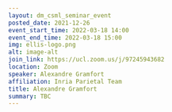 ```yaml
---
layout: dm_csml_seminar_event
posted_date: 2021-12-26
event_start_time: 2022-03-18 14:00
event_end_time: 2022-03-18 15:00
img: ellis-logo.png
alt: image-alt
join_link: https://ucl.zoom.us/j/97245943682
location: Zoom
speaker: Alexandre Gramfort
affiliation: Inria Parietal Team
title: Alexandre Gramfort
summary: TBC
---
```

